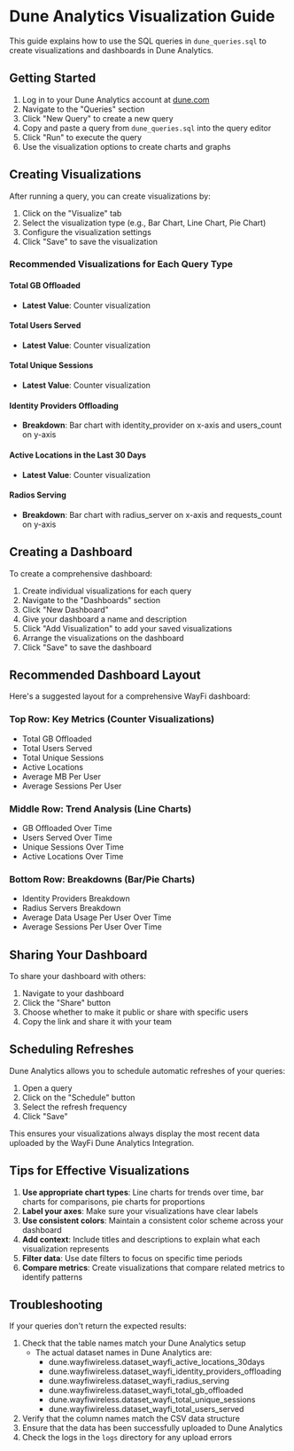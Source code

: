 # Dune Analytics Visualization Guide

This guide explains how to use the SQL queries in `dune_queries.sql` to create visualizations and dashboards in Dune Analytics.

## Getting Started

1. Log in to your Dune Analytics account at [dune.com](https://dune.com)
2. Navigate to the "Queries" section
3. Click "New Query" to create a new query
4. Copy and paste a query from `dune_queries.sql` into the query editor
5. Click "Run" to execute the query
6. Use the visualization options to create charts and graphs

## Creating Visualizations

After running a query, you can create visualizations by:

1. Click on the "Visualize" tab
2. Select the visualization type (e.g., Bar Chart, Line Chart, Pie Chart)
3. Configure the visualization settings
4. Click "Save" to save the visualization

### Recommended Visualizations for Each Query Type

#### Total GB Offloaded
- **Latest Value**: Counter visualization

#### Total Users Served
- **Latest Value**: Counter visualization

#### Total Unique Sessions
- **Latest Value**: Counter visualization

#### Identity Providers Offloading
- **Breakdown**: Bar chart with identity_provider on x-axis and users_count on y-axis

#### Active Locations in the Last 30 Days
- **Latest Value**: Counter visualization

#### Radios Serving
- **Breakdown**: Bar chart with radius_server on x-axis and requests_count on y-axis

## Creating a Dashboard

To create a comprehensive dashboard:

1. Create individual visualizations for each query
2. Navigate to the "Dashboards" section
3. Click "New Dashboard"
4. Give your dashboard a name and description
5. Click "Add Visualization" to add your saved visualizations
6. Arrange the visualizations on the dashboard
7. Click "Save" to save the dashboard

## Recommended Dashboard Layout

Here's a suggested layout for a comprehensive WayFi dashboard:

### Top Row: Key Metrics (Counter Visualizations)
- Total GB Offloaded
- Total Users Served
- Total Unique Sessions
- Active Locations
- Average MB Per User
- Average Sessions Per User

### Middle Row: Trend Analysis (Line Charts)
- GB Offloaded Over Time
- Users Served Over Time
- Unique Sessions Over Time
- Active Locations Over Time

### Bottom Row: Breakdowns (Bar/Pie Charts)
- Identity Providers Breakdown
- Radius Servers Breakdown
- Average Data Usage Per User Over Time
- Average Sessions Per User Over Time

## Sharing Your Dashboard

To share your dashboard with others:

1. Navigate to your dashboard
2. Click the "Share" button
3. Choose whether to make it public or share with specific users
4. Copy the link and share it with your team

## Scheduling Refreshes

Dune Analytics allows you to schedule automatic refreshes of your queries:

1. Open a query
2. Click on the "Schedule" button
3. Select the refresh frequency
4. Click "Save"

This ensures your visualizations always display the most recent data uploaded by the WayFi Dune Analytics Integration.

## Tips for Effective Visualizations

1. **Use appropriate chart types**: Line charts for trends over time, bar charts for comparisons, pie charts for proportions
2. **Label your axes**: Make sure your visualizations have clear labels
3. **Use consistent colors**: Maintain a consistent color scheme across your dashboard
4. **Add context**: Include titles and descriptions to explain what each visualization represents
5. **Filter data**: Use date filters to focus on specific time periods
6. **Compare metrics**: Create visualizations that compare related metrics to identify patterns

## Troubleshooting

If your queries don't return the expected results:

1. Check that the table names match your Dune Analytics setup
   - The actual dataset names in Dune Analytics are:
     - dune.wayfiwireless.dataset_wayfi_active_locations_30days
     - dune.wayfiwireless.dataset_wayfi_identity_providers_offloading
     - dune.wayfiwireless.dataset_wayfi_radius_serving
     - dune.wayfiwireless.dataset_wayfi_total_gb_offloaded
     - dune.wayfiwireless.dataset_wayfi_total_unique_sessions
     - dune.wayfiwireless.dataset_wayfi_total_users_served
2. Verify that the column names match the CSV data structure
3. Ensure that the data has been successfully uploaded to Dune Analytics
4. Check the logs in the `logs` directory for any upload errors
